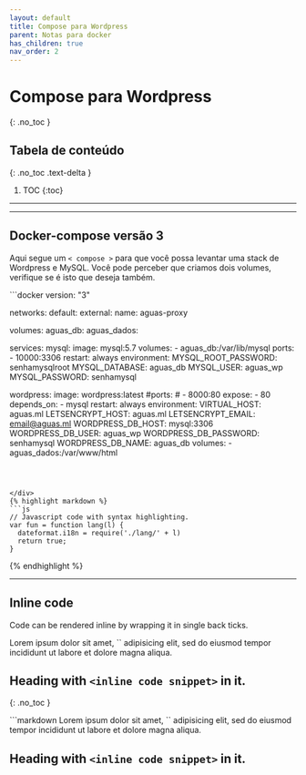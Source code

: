 ```yaml
---
layout: default
title: Compose para Wordpress
parent: Notas para docker
has_children: true
nav_order: 2
---
```


# Compose para Wordpress
{: .no_toc }

## Tabela de conteúdo
{: .no_toc .text-delta }

1. TOC
{:toc}

---


---

## Docker-compose versão 3

Aqui segue um `< compose >` para que você possa levantar uma stack de Wordpress e MySQL. Você pode perceber que criamos dois volumes, verifique se é isto que deseja também.

<div class="code-example" markdown="1">
```docker
version: "3"

networks:
  default:
    external:
      name: aguas-proxy

volumes:
  aguas_db:
  aguas_dados:
  
services:
  mysql:
    image: mysql:5.7
    volumes:
      - aguas_db:/var/lib/mysql
    ports:
      - 10000:3306
    restart: always
    environment:
      MYSQL_ROOT_PASSWORD: senhamysqlroot
      MYSQL_DATABASE: aguas_db
      MYSQL_USER: aguas_wp
      MYSQL_PASSWORD: senhamysql

  wordpress:
    image: wordpress:latest
    #ports:
    #  - 8000:80
    expose:
      - 80
    depends_on:
      - mysql
    restart: always
    environment:
      VIRTUAL_HOST: aguas.ml
      LETSENCRYPT_HOST: aguas.ml
      LETSENCRYPT_EMAIL: email@aguas.ml
      WORDPRESS_DB_HOST: mysql:3306
      WORDPRESS_DB_USER: aguas_wp
      WORDPRESS_DB_PASSWORD: senhamysql
      WORDPRESS_DB_NAME: aguas_db
    volumes:
      - aguas_dados:/var/www/html
```



</div>
{% highlight markdown %}
```js
// Javascript code with syntax highlighting.
var fun = function lang(l) {
  dateformat.i18n = require('./lang/' + l)
  return true;
}
```
{% endhighlight %}

---

## Inline code

Code can be rendered inline by wrapping it in single back ticks.

<div class="code-example" markdown="1">
Lorem ipsum dolor sit amet, `<inline code snippet>` adipisicing elit, sed do eiusmod tempor incididunt ut labore et dolore magna aliqua.

## Heading with `<inline code snippet>` in it.
{: .no_toc }
</div>
```markdown
Lorem ipsum dolor sit amet, `<inline code snippet>` adipisicing elit, sed do eiusmod tempor incididunt ut labore et dolore magna aliqua.

## Heading with `<inline code snippet>` in it.
```
